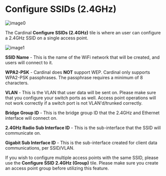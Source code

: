 Configure SSIDs (2.4GHz)
========================

![image0](http://cardinal.mcclunetechnologies.net/wp-content/uploads/2017/10/img_59f61652e55c1.png)

The Cardinal **Configure SSIDs (2.4GHz)** tile is where an user can
configure a 2.4GHz SSID on a single access point.

![image1](http://cardinal.mcclunetechnologies.net/wp-content/uploads/2017/10/img_59f6169d090e2.png)

**SSID Name** - This is the name of the WiFi network that will be
created, and users will connect to it.

**WPA2-PSK** - Cardinal does **NOT** support WEP. Cardinal only supports
WPA2-PSK passphrases. The passphrase requires a minimum of 8 characters.

**VLAN** - This is the VLAN that user data will be sent on. Please make
sure that you configure your switch ports as well. Access point
operations will not work correctly if a switch port is not
VLAN'd/trunked correctly.

**Bridge Group ID** - This is the bridge group ID that the 2.4GHz and
Ethernet interface will connect on.

**2.4GHz Radio Sub Interface ID** - This is the sub-interface that the
SSID will communicate on.

**Gigabit Sub Interface ID** - This is the sub-interface created for
client data communications, per SSID/VLAN.

If you wish to configure multiple access points with the same SSID,
please use the **Configure SSID 2.4GHz (Group)** tile. Please make sure
you create an access point group before utilizing this feature.
